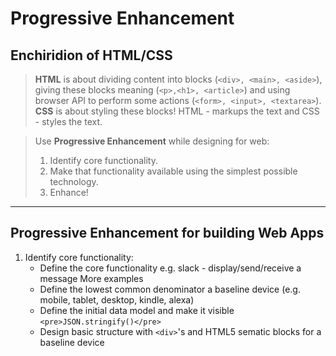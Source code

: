# Progressive Enhancement

## Enchiridion of HTML/CSS

> **HTML** is about dividing content into blocks (`<div>, <main>, <aside>`), giving these blocks meaning (`<p>,<h1>, <article>`) and using browser API to perform some actions (`<form>, <input>, <textarea>`). 
> **CSS** is about styling these blocks! HTML - markups the text and CSS - styles the text.

> Use **Progressive Enhancement** while designing for web: 
>1) Identify core functionality. 
>2) Make that functionality available using the simplest possible technology. 
>3) Enhance! 

---
## Progressive Enhancement for building Web Apps

1. Identify core functionality:
   - Define the core functionality e.g. slack - display/send/receive a message More examples
   - Define the lowest common denominator a baseline device (e.g. mobile, tablet, desktop, kindle, alexa)
   - Define the initial data model and make it visible `<pre>JSON.stringify()</pre>`
   - Design basic structure with `<div>`'s and HTML5 sematic blocks for a baseline device